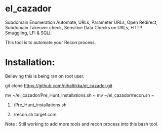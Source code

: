 # el_cazador
Subdomain Enumeration Automate, URLs, Parameter URLs, Open Redirect, Subdomain Takeover check, Sensitive Data Checks on URLs, HTTP Smuggling, LFI & SQLi.


This tool is to automate your Recon process.

# Installation:

Believing this is being ran on root user.

git clone https://github.com/nihaltikka/el_cazador.git

mv ~/el_cazador/Pre_Hunt_installations.sh ~
mv ~/el_cazador/recon.sh ~

1) ./Pre_Hunt_installations.sh

2) ./recon.sh target.com



Note : Still working to add more tools and recon process into this bash tool.
